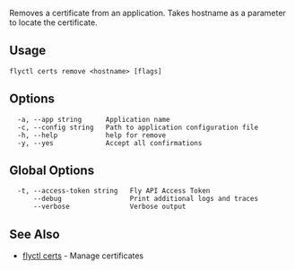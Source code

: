 Removes a certificate from an application. Takes hostname
as a parameter to locate the certificate.

## Usage
~~~
flyctl certs remove <hostname> [flags]
~~~

## Options

~~~
  -a, --app string      Application name
  -c, --config string   Path to application configuration file
  -h, --help            help for remove
  -y, --yes             Accept all confirmations
~~~

## Global Options

~~~
  -t, --access-token string   Fly API Access Token
      --debug                 Print additional logs and traces
      --verbose               Verbose output
~~~

## See Also

* [flyctl certs](/docs/flyctl/certs/)	 - Manage certificates

